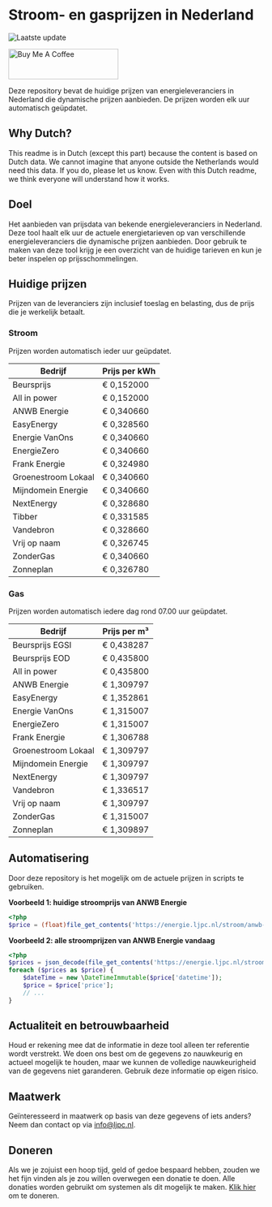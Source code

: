 # Stroom- en gasprijzen in Nederland

![Laatste update](https://img.shields.io/badge/laatste%20update-2025--03--01%2018%3A00%20CET-brightgreen)

<a href="https://www.buymeacoffee.com/Lars-" target="_blank"><img src="https://cdn.buymeacoffee.com/buttons/v2/default-orange.png" alt="Buy Me A Coffee" height="60" style="height: 60px !important;width: 217px !important;" ></a>

Deze repository bevat de huidige prijzen van energieleveranciers in Nederland die dynamische prijzen aanbieden. De prijzen worden elk uur automatisch geüpdatet.

## Why Dutch?

This readme is in Dutch (except this part) because the content is based on Dutch data. We cannot imagine that anyone outside the Netherlands would need this data. If you do, please let us know. Even with this Dutch readme, we think
everyone will understand how it works.

## Doel

Het aanbieden van prijsdata van bekende energieleveranciers in Nederland. Deze tool haalt elk uur de actuele energietarieven op van verschillende energieleveranciers die dynamische prijzen aanbieden. Door gebruik te maken van deze tool
krijg je een overzicht van de huidige tarieven en kun je beter inspelen op prijsschommelingen.

## Huidige prijzen

Prijzen van de leveranciers zijn inclusief toeslag en belasting, dus de prijs die je werkelijk betaalt.

### Stroom

Prijzen worden automatisch ieder uur geüpdatet.

 Bedrijf | Prijs per kWh 
---------|---------------
Beursprijs | € 0,152000
All in power | € 0,152000
ANWB Energie | € 0,340660
EasyEnergy | € 0,328560
Energie VanOns | € 0,340660
EnergieZero | € 0,340660
Frank Energie | € 0,324980
Groenestroom Lokaal | € 0,340660
Mijndomein Energie | € 0,340660
NextEnergy | € 0,328680
Tibber | € 0,331585
Vandebron | € 0,328660
Vrij op naam | € 0,326745
ZonderGas | € 0,340660
Zonneplan | € 0,326780


### Gas

Prijzen worden automatisch iedere dag rond 07.00 uur geüpdatet.

 Bedrijf | Prijs per m³ 
---------|--------------
Beursprijs EGSI | € 0,438287
Beursprijs EOD | € 0,435800
All in power | € 0,435800
ANWB Energie | € 1,309797
EasyEnergy | € 1,352861
Energie VanOns | € 1,315007
EnergieZero | € 1,315007
Frank Energie | € 1,306788
Groenestroom Lokaal | € 1,309797
Mijndomein Energie | € 1,309797
NextEnergy | € 1,309797
Vandebron | € 1,336517
Vrij op naam | € 1,309797
ZonderGas | € 1,315007
Zonneplan | € 1,309897


## Automatisering

Door deze repository is het mogelijk om de actuele prijzen in scripts te gebruiken.

**Voorbeeld 1: huidige stroomprijs van ANWB Energie**

```php
<?php
$price = (float)file_get_contents('https://energie.ljpc.nl/stroom/anwb-energie-nu.txt');

```

**Voorbeeld 2: alle stroomprijzen van ANWB Energie vandaag**

```php
<?php
$prices = json_decode(file_get_contents('https://energie.ljpc.nl/stroom/all-in-power-vandaag.json'),true);
foreach ($prices as $price) {
    $dateTime = new \DateTimeImmutable($price['datetime']);
    $price = $price['price'];
    // ...
}
```

## Actualiteit en betrouwbaarheid

Houd er rekening mee dat de informatie in deze tool alleen ter referentie wordt verstrekt. We doen ons best om de gegevens zo nauwkeurig en actueel mogelijk te houden, maar we kunnen de volledige nauwkeurigheid van de gegevens niet
garanderen. Gebruik deze informatie op eigen risico.

## Maatwerk

Geïnteresseerd in maatwerk op basis van deze gegevens of iets anders? Neem dan contact op
via [info@ljpc.nl](mailto:info@ljpc.nl?subject=Energie%20prijzen).

## Doneren

Als we je zojuist een hoop tijd, geld of gedoe bespaard hebben, zouden we het fijn vinden als je zou willen overwegen een
donatie te doen. Alle donaties worden gebruikt om systemen als dit mogelijk te
maken. [Klik hier](https://www.buymeacoffee.com/Lars-) om te doneren.
